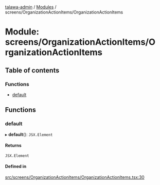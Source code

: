 [talawa-admin](../README.md) / [Modules](../modules.md) / screens/OrganizationActionItems/OrganizationActionItems

# Module: screens/OrganizationActionItems/OrganizationActionItems

## Table of contents

### Functions

- [default](screens_OrganizationActionItems_OrganizationActionItems.md#default)

## Functions

### default

▸ **default**(): `JSX.Element`

#### Returns

`JSX.Element`

#### Defined in

[src/screens/OrganizationActionItems/OrganizationActionItems.tsx:30](https://github.com/aarishshahmohsin/talawa-admin/blob/2da9090/src/screens/OrganizationActionItems/OrganizationActionItems.tsx#L30)
